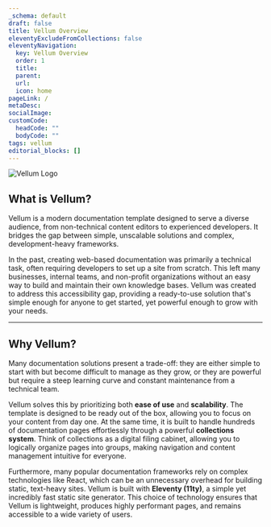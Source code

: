 ```yaml
---
_schema: default
draft: false
title: Vellum Overview
eleventyExcludeFromCollections: false
eleventyNavigation:
  key: Vellum Overview 
  order: 1
  title:
  parent:
  url:
  icon: home
pageLink: /
metaDesc: 
socialImage:
customCode:
  headCode: ""
  bodyCode: ""
tags: vellum
editorial_blocks: []
---
```


![Vellum Logo](</assets/images/uploads/Vellum Logo Gray.png>)

## What is Vellum?

Vellum is a modern documentation template designed to serve a diverse audience, from non-technical content editors to experienced developers. It bridges the gap between simple, unscalable solutions and complex, development-heavy frameworks.

In the past, creating web-based documentation was primarily a technical task, often requiring developers to set up a site from scratch. This left many businesses, internal teams, and non-profit organizations without an easy way to build and maintain their own knowledge bases. Vellum was created to address this accessibility gap, providing a ready-to-use solution that's simple enough for anyone to get started, yet powerful enough to grow with your needs.

---

## Why Vellum?

Many documentation solutions present a trade-off: they are either simple to start with but become difficult to manage as they grow, or they are powerful but require a steep learning curve and constant maintenance from a technical team.

Vellum solves this by prioritizing both **ease of use** and **scalability**. The template is designed to be ready out of the box, allowing you to focus on your content from day one. At the same time, it is built to handle hundreds of documentation pages effortlessly through a powerful **collections system**. Think of collections as a digital filing cabinet, allowing you to logically organize pages into groups, making navigation and content management intuitive for everyone.

Furthermore, many popular documentation frameworks rely on complex technologies like React, which can be an unnecessary overhead for building static, text-heavy sites. Vellum is built with **Eleventy (11ty)**, a simple yet incredibly fast static site generator. This choice of technology ensures that Vellum is lightweight, produces highly performant pages, and remains accessible to a wide variety of users.

